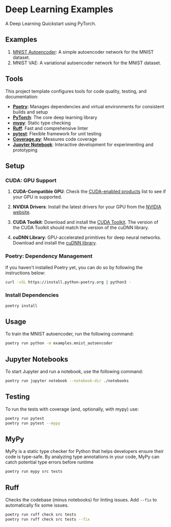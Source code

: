 # Deep Learning Examples

A Deep Learning Quickstart using PyTorch.

## Examples

1. [MNIST Autoencoder](src/mnist_autoencoder): A simple autoencoder network for the MNIST dataset.
2. MNIST VAE: A variational autoencoder network for the MNIST dataset.

## Tools

This project template configures tools for code quality, testing, and documentation:

- **[Poetry](https://python-poetry.org/)**: Manages dependencies and virtual environments for consistent builds and setup
- **[PyTorch](https://pytorch.org/)**: The core deep learning library
- **[mypy](http://mypy-lang.org/)**: Static type checking
- **[Ruff](https://beta.ruff.rs/)**: Fast and comprehensive linter
- **[pytest](https://pytest.org/)**: Flexible framework for unit testing
- **[Coverage.py](https://coverage.readthedocs.io/)**: Measures code coverage
- **[Jupyter Notebook](https://jupyter.org/)**: Interactive development for experimenting and prototyping


## Setup

### CUDA: GPU Support

1. **CUDA-Compatible GPU**: Check the [CUDA-enabled products](https://developer.nvidia.com/cuda-gpus) list to see if
   your GPU
   is
   supported.

1. **NVIDIA Drivers**: Install the latest drivers for your GPU from
   the [NVIDIA website](https://www.nvidia.com/Download/index.aspx).

1. **CUDA Toolkit**: Download and install the [CUDA Toolkit](https://developer.nvidia.com/cuda-toolkit-archive). The
   version
   of the CUDA Toolkit should match the version of the cuDNN library.

1. **cuDNN Library**: GPU-accelerated primitives for deep neural networks. Download and install
   the [cuDNN library](https://developer.nvidia.com/cudnn).

### Poetry: Dependency Management

If you haven't installed Poetry yet, you can do so by following the instructions below:

```bash
curl -sSL https://install.python-poetry.org | python3 -
```

### Install Dependencies

```bash
poetry install
``` 

## Usage

To train the MNIST autoencoder, run the following command:

```bash
poetry run python -m examples.mnist_autoencoder
```

## Jupyter Notebooks
To start Jupyter and run a notebook, use the following command:

```bash
poetry run jupyter notebook --notebook-dir ./notebooks
```

## Testing
To run the tests with coverage (and, optionally, with mypy) use:

```bash
poetry run pytest
poetry run pytest --mypy
```

## MyPy
MyPy is a static type checker for Python that helps developers ensure their code is type-safe.
By analyzing type annotations in your code, MyPy can catch potential type errors before runtime
```bash
poetry run mypy src tests
```  

## Ruff

Checks the codebase (minus notebooks) for linting issues. Add `--fix` to automatically fix some issues.

```bash
poetry run ruff check src tests
poetry run ruff check src tests --fix
```

